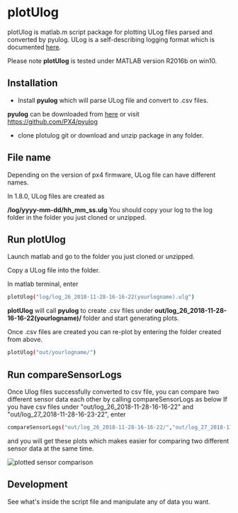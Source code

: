 # plotUlog

plotUlog is  matlab.m script package for plotting ULog files parsed and converted by pyulog. ULog is a self-describing logging format which is documented  [here](http://dev.px4.io/advanced-ulog-file-format.html).


Please note **plotUlog** is tested under MATLAB version R2016b on win10.

## Installation




- Install **pyulog** which will parse ULog file and convert to .csv files.

**pyulog** can be downloaded from [here](https://github.com/PX4/pyulog)
or visit https://github.com/PX4/pyulog

- clone plotulog git or download and unzip package in any folder.

## File name


Depending on the version of px4 firmware, ULog file can have different names. 

In 1.8.0, ULog files are created as

**/log/yyyy-mm-dd/hh_mm_ss.ulg**
You should copy your log to the log folder in the folder you just cloned or unzipped.

## Run plotUlog

Launch matlab and go to the folder you just cloned or unzipped.

Copy a ULog file into the folder.

In matlab terminal, enter

```bash
plotUlog("log/log_26_2018-11-28-16-16-22(yourlogname).ulg")
```


**plotUlog** will call **pyulog** to create .csv files under **out/log_26_2018-11-28-16-16-22(yourlogname)/** folder and start generating plots. 

Once .csv files are created you can re-plot by entering the folder created from above.

```bash
plotUlog("out/yourlogname/")
```

## Run compareSensorLogs

Once Ulog files successfully converted to csv file, you can compare two different sensor data each other by calling compareSensorLogs as below
If you have csv files under "out/log_26_2018-11-28-16-16-22" and "out/log_27_2018-11-28-16-23-22", enter 
```bash
compareSensorLogs("out/log_26_2018-11-28-16-16-22/","out/log_27_2018-11-28-16-23-22/")
```

and you will get these plots which makes easier for comparing two different sensor data at the same time.

![plotted sensor comparison](https://image.ibb.co/fkHWoe/sensor_Compare.png)

## Development


See what's inside the script file and manipulate any of data you want. 


